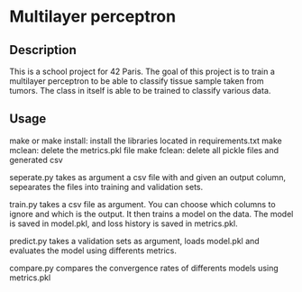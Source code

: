 # Multilayer perceptron
## Description
This is a school project for 42 Paris. The goal of this project is to train a multilayer perceptron to be able to classify tissue sample taken from tumors. The class in itself is able to be trained to classify various data.
## Usage
make or make install: install the libraries located in requirements.txt
make mclean: delete the metrics.pkl file
make fclean: delete all pickle files and generated csv

seperate.py takes as argument a csv file with and given an output column, sepearates the files into training and validation sets.

train.py takes a csv file as argument. You can choose which columns to ignore and which is the output. It then trains a model on the data. The model is saved in model.pkl, and loss history is saved in metrics.pkl.

predict.py takes a validation sets as argument, loads model.pkl and evaluates the model using differents metrics.

compare.py compares the convergence rates of differents models using metrics.pkl

